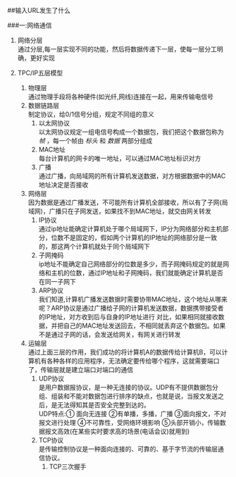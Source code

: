 ##输入URL发生了什么

###一:网络通信

1. 网络分层  
   通过分层,每一层实现不同的功能，然后将数据传递下一层，使每一层分工明确，更好实现
   
2. TPC/IP五层模型  
   1. 物理层  
      通过物理手段将各种硬件(如光纤,网线)连接在一起，用来传输电信号  
   2. 数据链路层  
      制定协议，给0/1信号分组，规定不同组的意义  
      1.  以太网协议  
          以太网协议规定一组电信号构成一个数据包，我们把这个数据包称为 *帧* ，每一个帧由 *标头* 和 *数据* 两部分组成    
      2.  MAC地址  
          每台计算机的网卡的唯一地址，可以通过MAC地址标识对方  
      3.  广播  
          通过广播，向局域网的所有计算机发送数据，对方根据数据中的MAC地址决定是否接收    
   3. 网络层  
      因为数据是通过广播发送，不可能所有计算机全部接收，所以有了子网(局域网)，广播只在子网发送，如果找不到MAC地址，就交由网关转发  
      1. IP协议  
         通过ip地址能确定计算机处于哪个局域网下，IP分为网络部分和主机部分，位数不是固定的，假如两个计算机的IP地址的网络部分是一致的，那这两个计算机就处于同个局域网下
      2. 子网掩码  
         ip地址不能确定自己网络部分的位数是多少，而子网掩码规定的就是网络和主机的位数，通过IP地址和子网掩码，我们就能确定计算机是否在同一子网下
      3. ARP协议  
         我们知道,计算机广播发送数据时需要协带MAC地址，这个地址从哪来呢？ARP协议是通过广播给子网的计算机发送数据，数据携带接受者的IP地址，对方收到后与自身的IP地址进行
         对比，如果相同就接收数据，并把自己的MAC地址发送回去，不相同就丢弃这个数据包。如果不是通过子网的话，会发送给网关，有网关进行转发  
   4. 运输层  
      通过上面三层的作用，我们成功的将计算机A的数据传给计算机B，可以计算机有各种各样的应用程序，无法确定要传给哪个程序，这就需要端口了，传输层就是建立端口对端口的通信  
      1. UDP协议  
         是用户数据报协议，是一种无连接的协议。UDP有不提供数据包分组、组装和不能对数据包进行排序的缺点，也就是说，当报文发送之后，是无法得知其是否安全完整到达的。  
         UDP特点:① 面向无连接 ②有单播，多播，广播 ③面向报文，不对报文进行处理 ④不可靠性，受网络环境影响 ⑤头部开销小，传输数据报文高效(在某些实时要求高的场景(电话会议)就用到)  
      2. TCP协议  
         是传输控制协议是一种面向连接的、可靠的、基于字节流的传输层通信协议。
         1.  TCP三次握手  
             
      
